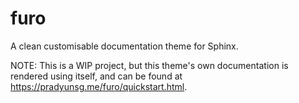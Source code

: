 # furo

A clean customisable documentation theme for Sphinx.

NOTE: This is a WIP project, but this theme's own documentation is rendered using itself, and can be found at https://pradyunsg.me/furo/quickstart.html.
